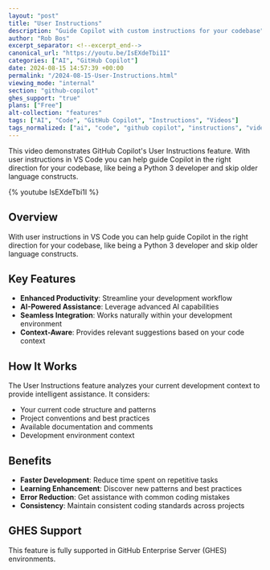 ```yaml
---
layout: "post"
title: "User Instructions"
description: "Guide Copilot with custom instructions for your codebase"
author: "Rob Bos"
excerpt_separator: <!--excerpt_end-->
canonical_url: "https://youtu.be/IsEXdeTbi1I"
categories: ["AI", "GitHub Copilot"]
date: 2024-08-15 14:57:39 +00:00
permalink: "/2024-08-15-User-Instructions.html"
viewing_mode: "internal"
section: "github-copilot"
ghes_support: "true"
plans: ["Free"]
alt-collection: "features"
tags: ["AI", "Code", "GitHub Copilot", "Instructions", "Videos"]
tags_normalized: ["ai", "code", "github copilot", "instructions", "videos"]
---
```


This video demonstrates GitHub Copilot's User Instructions feature. With user instructions in VS Code you can help guide Copilot in the right direction for your codebase, like being a Python 3 developer and skip older language constructs.<!--excerpt_end-->

{% youtube IsEXdeTbi1I %}

## Overview

With user instructions in VS Code you can help guide Copilot in the right direction for your codebase, like being a Python 3 developer and skip older language constructs.

## Key Features

- **Enhanced Productivity**: Streamline your development workflow
- **AI-Powered Assistance**: Leverage advanced AI capabilities
- **Seamless Integration**: Works naturally within your development environment
- **Context-Aware**: Provides relevant suggestions based on your code context

## How It Works

The User Instructions feature analyzes your current development context to provide intelligent assistance. It considers:

- Your current code structure and patterns
- Project conventions and best practices
- Available documentation and comments
- Development environment context

## Benefits

- **Faster Development**: Reduce time spent on repetitive tasks
- **Learning Enhancement**: Discover new patterns and best practices
- **Error Reduction**: Get assistance with common coding mistakes
- **Consistency**: Maintain consistent coding standards across projects

## GHES Support

This feature is fully supported in GitHub Enterprise Server (GHES) environments.
